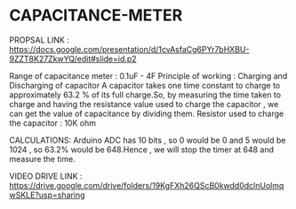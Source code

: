 # CAPACITANCE-METER

PROPSAL LINK : https://docs.google.com/presentation/d/1cvAsfaCg6PYr7bHXBU-9ZZT8K27ZkwYQ/edit#slide=id.p2

Range of capacitance meter : 0.1uF - 4F
Principle of working : Charging and Discharging of capacitor
                     A capacitor takes one time constant to charge to approximately 63.2 % of its full charge.So, by measuring the time taken to charge and having the                        resistance value used to charge the capacitor , we can get the value of capacitance by dividing them.
Resistor used to charge the capacitor : 10K ohm

CALCULATIONS:
Arduino ADC has 10 bits , so 0 would be 0 and 5 would be 1024 , so 63.2% would be 648.Hence , we will stop the timer at 648 and measure the time.

VIDEO DRIVE LINK : https://drive.google.com/drive/folders/19KgFXh26QScB0kwdd0dclnUolmqwSKLE?usp=sharing
